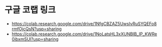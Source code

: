 # 구글 코랩 링크
* https://colab.research.google.com/drive/1NfgCBZAZ5UwsIvRuSYQEFo8rmfOjcQsN?usp=sharing
* https://colab.research.google.com/drive/1NoLatsHL3xXUNBIB_IP_KWRe0ibxmSUl?usp=sharing
